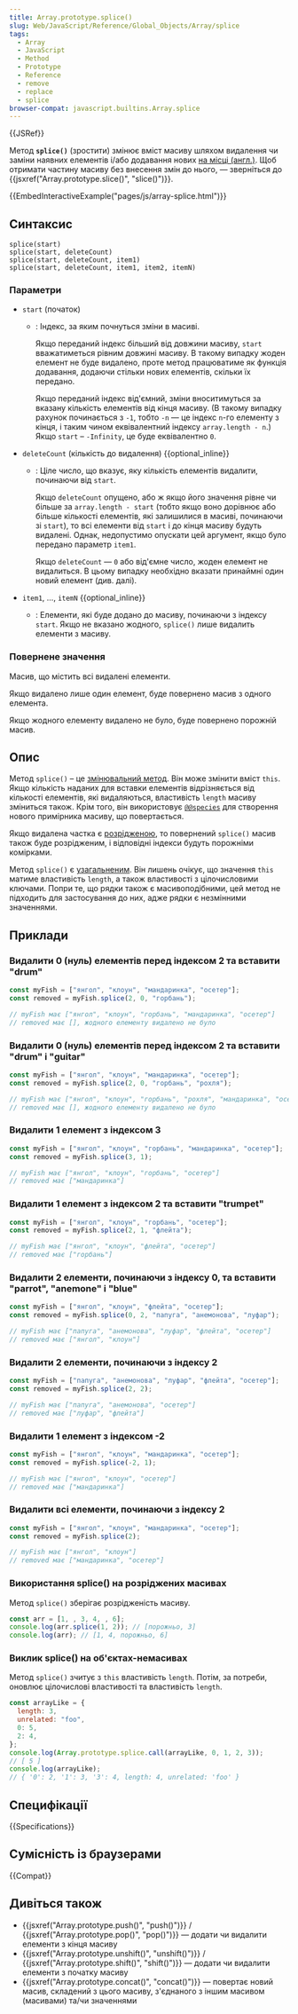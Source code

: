 ```yaml
---
title: Array.prototype.splice()
slug: Web/JavaScript/Reference/Global_Objects/Array/splice
tags:
  - Array
  - JavaScript
  - Method
  - Prototype
  - Reference
  - remove
  - replace
  - splice
browser-compat: javascript.builtins.Array.splice
---
```


{{JSRef}}

Метод **`splice()`** (зростити) змінює вміст масиву шляхом видалення чи заміни наявних елементів і/або додавання нових [на місці (англ.)](https://en.wikipedia.org/wiki/In-place_algorithm). Щоб отримати частину масиву без внесення змін до нього, &mdash; зверніться до {{jsxref("Array.prototype.slice()", "slice()")}}.

{{EmbedInteractiveExample("pages/js/array-splice.html")}}

## Синтаксис

```js-nolint
splice(start)
splice(start, deleteCount)
splice(start, deleteCount, item1)
splice(start, deleteCount, item1, item2, itemN)
```

### Параметри

- `start` (початок)

  - : Індекс, за яким почнуться зміни в масиві.

    Якщо переданий індекс більший від довжини масиву, `start` вважатиметься рівним довжині масиву. В такому випадку жоден елемент не буде видалено, проте метод працюватиме як функція додавання, додаючи стільки нових елементів, скільки їх передано.

    Якщо переданий індекс від'ємний, зміни вноситимуться за вказану кількість елементів від кінця масиву. (В такому випадку рахунок починається з `-1`, тобто `-n` — це індекс `n`-го елементу з кінця, і таким чином еквівалентний індексу `array.length - n`.) Якщо `start` – `-Infinity`, це буде еквівалентно `0`.

- `deleteCount` (кількість до видалення) {{optional_inline}}

  - : Ціле число, що вказує, яку кількість елементів видалити, починаючи від `start`.

    Якщо `deleteCount` опущено, або ж якщо його значення рівне чи більше за `array.length - start` (тобто якщо воно дорівнює або більше кількості елементів, які залишилися в масиві, починаючи зі `start`), то всі елементи від `start` і до кінця масиву будуть видалені. Однак, недопустимо опускати цей аргумент, якщо було передано параметр `item1`.

    Якщо `deleteCount` — `0` або від'ємне число, жоден елемент не видалиться. В цьому випадку необхідно вказати принаймні один новий елемент (див. далі).

- `item1`, …, `itemN` {{optional_inline}}
  - : Елементи, які буде додано до масиву, починаючи з індексу `start`.
    Якщо не вказано жодного, `splice()` лише видалить елементи з масиву.

### Повернене значення

Масив, що містить всі видалені елементи.

Якщо видалено лише один елемент, буде повернено масив з одного елемента.

Якщо жодного елементу видалено не було, буде повернено порожній масив.

## Опис

Метод `splice()` – це [змінювальний метод](/uk/docs/Web/JavaScript/Reference/Global_Objects/Array#kopiiuvalni-ta-zminiuvalni-metody). Він може змінити вміст `this`. Якщо кількість наданих для вставки елементів відрізняється від кількості елементів, які видаляються, властивість `length` масиву зміниться також. Крім того, він використовує [`@@species`](/uk/docs/Web/JavaScript/Reference/Global_Objects/Array/@@species) для створення нового примірника масиву, що повертається.

Якщо видалена частка є [розрідженою](/uk/docs/Web/JavaScript/Guide/Indexed_collections#rozridzheni-masyvy), то повернений `splice()` масив також буде розрідженим, і відповідні індекси будуть порожніми комірками.

Метод `splice()` є [узагальненим](/uk/docs/Web/JavaScript/Reference/Global_Objects/Array#uzahalneni-metody-masyvu). Він лишень очікує, що значення `this` матиме властивість `length`, а також властивості з цілочисловими ключами. Попри те, що рядки також є масивоподібними, цей метод не підходить для застосування до них, адже рядки є незмінними значеннями.

## Приклади

### Видалити 0 (нуль) елементів перед індексом 2 та вставити "drum"

```js
const myFish = ["янгол", "клоун", "мандаринка", "осетер"];
const removed = myFish.splice(2, 0, "горбань");

// myFish має ["янгол", "клоун", "горбань", "мандаринка", "осетер"]
// removed має [], жодного елементу видалено не було
```

### Видалити 0 (нуль) елементів перед індексом 2 та вставити "drum" і "guitar"

```js
const myFish = ["янгол", "клоун", "мандаринка", "осетер"];
const removed = myFish.splice(2, 0, "горбань", "рохля");

// myFish має ["янгол", "клоун", "горбань", "рохля", "мандаринка", "осетер"]
// removed має [], жодного елементу видалено не було
```

### Видалити 1 елемент з індексом 3

```js
const myFish = ["янгол", "клоун", "горбань", "мандаринка", "осетер"];
const removed = myFish.splice(3, 1);

// myFish має ["янгол", "клоун", "горбань", "осетер"]
// removed має ["мандаринка"]
```

### Видалити 1 елемент з індексом 2 та вставити "trumpet"

```js
const myFish = ["янгол", "клоун", "горбань", "осетер"];
const removed = myFish.splice(2, 1, "флейта");

// myFish має ["янгол", "клоун", "флейта", "осетер"]
// removed має ["горбань"]
```

### Видалити 2 елементи, починаючи з індексу 0, та вставити "parrot", "anemone" і "blue"

```js
const myFish = ["янгол", "клоун", "флейта", "осетер"];
const removed = myFish.splice(0, 2, "папуга", "анемонова", "луфар");

// myFish має ["папуга", "анемонова", "луфар", "флейта", "осетер"]
// removed має ["янгол", "клоун"]
```

### Видалити 2 елементи, починаючи з індексу 2

```js
const myFish = ["папуга", "анемонова", "луфар", "флейта", "осетер"];
const removed = myFish.splice(2, 2);

// myFish має ["папуга", "анемонова", "осетер"]
// removed має ["луфар", "флейта"]
```

### Видалити 1 елемент з індексом -2

```js
const myFish = ["янгол", "клоун", "мандаринка", "осетер"];
const removed = myFish.splice(-2, 1);

// myFish має ["янгол", "клоун", "осетер"]
// removed має ["мандаринка"]
```

### Видалити всі елементи, починаючи з індексу 2

```js
const myFish = ["янгол", "клоун", "мандаринка", "осетер"];
const removed = myFish.splice(2);

// myFish має ["янгол", "клоун"]
// removed має ["мандаринка", "осетер"]
```

### Використання splice() на розріджених масивах

Метод `splice()` зберігає розрідженість масиву.

```js
const arr = [1, , 3, 4, , 6];
console.log(arr.splice(1, 2)); // [порожньо, 3]
console.log(arr); // [1, 4, порожньо, 6]
```

### Виклик splice() на об'єктах-немасивах

Метод `splice()` зчитує з `this` властивість `length`. Потім, за потреби, оновлює цілочислові властивості та властивість `length`.

```js
const arrayLike = {
  length: 3,
  unrelated: "foo",
  0: 5,
  2: 4,
};
console.log(Array.prototype.splice.call(arrayLike, 0, 1, 2, 3));
// [ 5 ]
console.log(arrayLike);
// { '0': 2, '1': 3, '3': 4, length: 4, unrelated: 'foo' }
```

## Специфікації

{{Specifications}}

## Сумісність із браузерами

{{Compat}}

## Дивіться також

- {{jsxref("Array.prototype.push()", "push()")}} / {{jsxref("Array.prototype.pop()", "pop()")}} — додати чи видалити елементи з кінця масиву
- {{jsxref("Array.prototype.unshift()", "unshift()")}} / {{jsxref("Array.prototype.shift()", "shift()")}} — додати чи видалити елементи з початку масиву
- {{jsxref("Array.prototype.concat()", "concat()")}} — повертає новий масив, складений з цього масиву, з'єднаного з іншим масивом (масивами) та/чи значеннями
